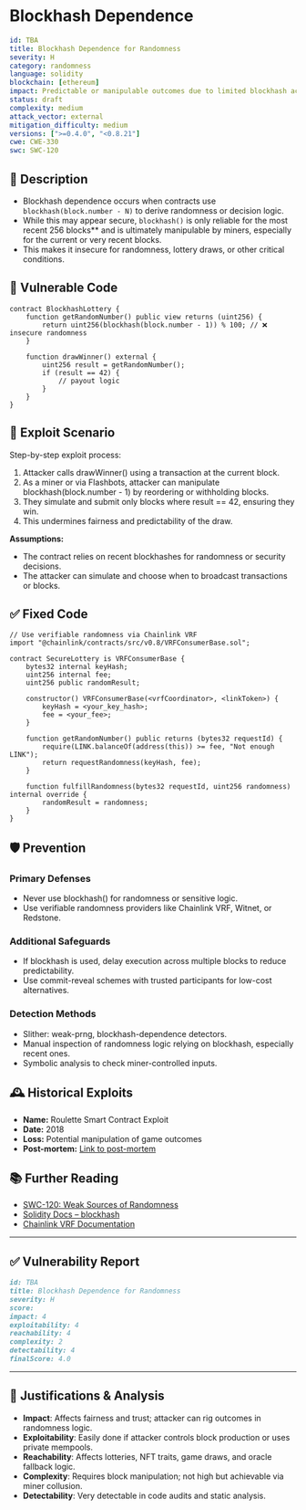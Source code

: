 # Blockhash Dependence

```YAML
id: TBA
title: Blockhash Dependence for Randomness 
severity: H
category: randomness
language: solidity
blockchain: [ethereum]
impact: Predictable or manipulable outcomes due to limited blockhash access
status: draft
complexity: medium
attack_vector: external
mitigation_difficulty: medium
versions: [">=0.4.0", "<0.8.21"]
cwe: CWE-330
swc: SWC-120
```

## 📝 Description

- Blockhash dependence occurs when contracts use `blockhash(block.number - N)` to derive randomness or decision logic. 
- While this may appear secure, `blockhash()` is only reliable for the most recent 256 blocks** and is ultimately manipulable by miners, especially for the current or very recent blocks. 
- This makes it insecure for randomness, lottery draws, or other critical conditions.

## 🚨 Vulnerable Code

```solidity
contract BlockhashLottery {
    function getRandomNumber() public view returns (uint256) {
        return uint256(blockhash(block.number - 1)) % 100; // ❌ insecure randomness
    }

    function drawWinner() external {
        uint256 result = getRandomNumber();
        if (result == 42) {
            // payout logic
        }
    }
}
```

## 🧪 Exploit Scenario

Step-by-step exploit process:

1. Attacker calls drawWinner() using a transaction at the current block.
2. As a miner or via Flashbots, attacker can manipulate blockhash(block.number - 1) by reordering or withholding blocks.
3. They simulate and submit only blocks where result == 42, ensuring they win.
4. This undermines fairness and predictability of the draw.

**Assumptions:**

- The contract relies on recent blockhashes for randomness or security decisions.
- The attacker can simulate and choose when to broadcast transactions or blocks.

## ✅ Fixed Code

```solidity
// Use verifiable randomness via Chainlink VRF
import "@chainlink/contracts/src/v0.8/VRFConsumerBase.sol";

contract SecureLottery is VRFConsumerBase {
    bytes32 internal keyHash;
    uint256 internal fee;
    uint256 public randomResult;

    constructor() VRFConsumerBase(<vrfCoordinator>, <linkToken>) {
        keyHash = <your_key_hash>;
        fee = <your_fee>;
    }

    function getRandomNumber() public returns (bytes32 requestId) {
        require(LINK.balanceOf(address(this)) >= fee, "Not enough LINK");
        return requestRandomness(keyHash, fee);
    }

    function fulfillRandomness(bytes32 requestId, uint256 randomness) internal override {
        randomResult = randomness;
    }
}
```

## 🛡️ Prevention

### Primary Defenses

- Never use blockhash() for randomness or sensitive logic.
- Use verifiable randomness providers like Chainlink VRF, Witnet, or Redstone.

### Additional Safeguards

- If blockhash is used, delay execution across multiple blocks to reduce predictability.
- Use commit-reveal schemes with trusted participants for low-cost alternatives.

### Detection Methods

- Slither: weak-prng, blockhash-dependence detectors.
- Manual inspection of randomness logic relying on blockhash, especially recent ones.
- Symbolic analysis to check miner-controlled inputs.

## 🕰️ Historical Exploits

- **Name:** Roulette Smart Contract Exploit 
- **Date:** 2018 
- **Loss:** Potential manipulation of game outcomes 
- **Post-mortem:** [Link to post-mortem](https://cypherpunks-core.github.io/ethereumbook/09smart-contracts-security.html) 

## 📚 Further Reading

- [SWC-120: Weak Sources of Randomness](https://swcregistry.io/docs/SWC-120) 
- [Solidity Docs – blockhash](https://docs.soliditylang.org/en/latest/units-and-global-variables.html#block-and-transaction-properties) 
- [Chainlink VRF Documentation](https://docs.chain.link/docs/chainlink-vrf/) 

---

## ✅ Vulnerability Report
```markdown
id: TBA
title: Blockhash Dependence for Randomness 
severity: H
score:
impact: 4         
exploitability: 4 
reachability: 4   
complexity: 2     
detectability: 4  
finalScore: 4.0
```

---

## 📄 Justifications & Analysis

- **Impact**: Affects fairness and trust; attacker can rig outcomes in randomness logic.
- **Exploitability**: Easily done if attacker controls block production or uses private mempools.
- **Reachability**: Affects lotteries, NFT traits, game draws, and oracle fallback logic.
- **Complexity**: Requires block manipulation; not high but achievable via miner collusion.
- **Detectability**: Very detectable in code audits and static analysis.
